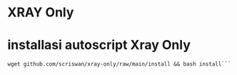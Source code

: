 # XRAY Only
# installasi autoscript Xray Only

```
wget github.com/scriswan/xray-only/raw/main/install && bash install```
